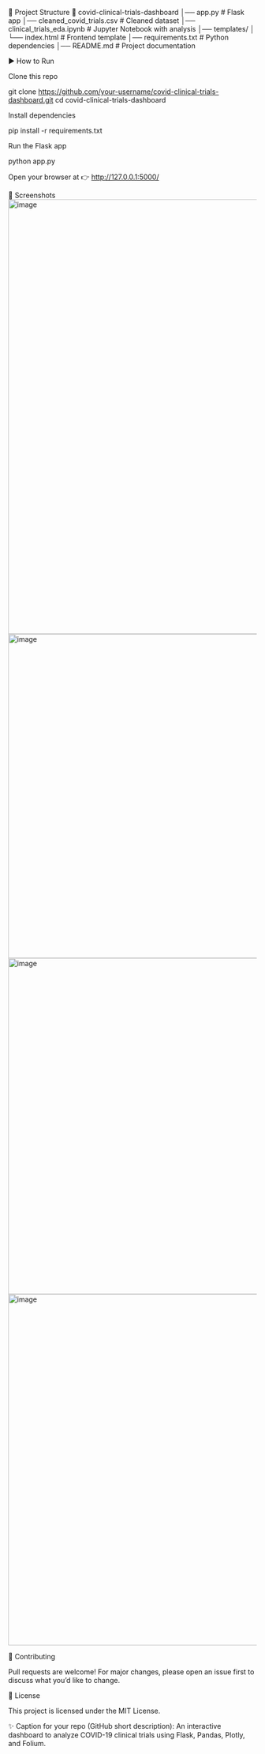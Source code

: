 📂 Project Structure
📁 covid-clinical-trials-dashboard
│── app.py                  # Flask app
│── cleaned_covid_trials.csv # Cleaned dataset
│── clinical_trials_eda.ipynb # Jupyter Notebook with analysis
│── templates/
│    └── index.html         # Frontend template
│── requirements.txt        # Python dependencies
│── README.md               # Project documentation

▶️ How to Run

Clone this repo

git clone https://github.com/your-username/covid-clinical-trials-dashboard.git
cd covid-clinical-trials-dashboard


Install dependencies

pip install -r requirements.txt


Run the Flask app

python app.py


Open your browser at 👉 http://127.0.0.1:5000/

📸 Screenshots
<img width="1875" height="881" alt="image" src="https://github.com/user-attachments/assets/4e8639e2-754c-456f-a8c9-78e3b3e3965f" />
<img width="1918" height="657" alt="image" src="https://github.com/user-attachments/assets/279bf7c7-9cc7-486a-85ea-0ef2c4cdb5a5" />
<img width="1908" height="681" alt="image" src="https://github.com/user-attachments/assets/c0f1ad6c-6002-46b1-a1a9-9b1e90678314" />
<img width="1918" height="712" alt="image" src="https://github.com/user-attachments/assets/d93c4f6d-cf0b-426c-9fd5-22be2f23e796" />

🤝 Contributing

Pull requests are welcome! For major changes, please open an issue first to discuss what you’d like to change.

📜 License

This project is licensed under the MIT License.

✨ Caption for your repo (GitHub short description):
An interactive dashboard to analyze COVID-19 clinical trials using Flask, Pandas, Plotly, and Folium.





